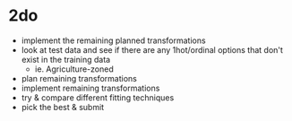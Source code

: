 # 2do

- implement the remaining planned transformations
- look at test data and see if there are any 1hot/ordinal options that don't exist in the training data
  - ie. Agriculture-zoned
- plan remaining transformations
- implement remaining transformations
- try & compare different fitting techniques
- pick the best & submit
